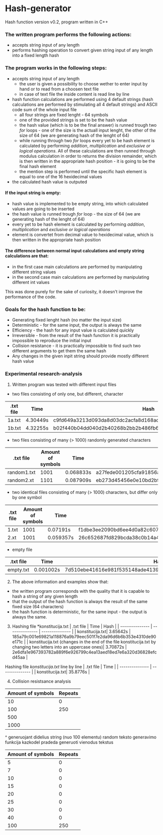 # Hash-generator

Hash function version v0.2, 
program written in C++ 

### The written program performs the following actions:
* accepts string input of any length
* performs hashing operation to convert given string input of any length into a fixed length hash

### The program works in the following steps:
* accepts string input of any length
  * the user is given a possibility to choose wether to enter input by hand or to read from a choosen text file 
  * in case of text file the inside content is read line by line
* hash function calculations are performed using 4 default strings (hash calculations are performed by stimulating all 4 default strings) and ASCII code sum of the whole input file
  * all four strings are fixed lenght - 64 symbols
  * one of the provided strings is set to be the hash value
  * the hash value (which is to be the final answer) is runned trough two *for* loops - one of the size is the actuall input lenght, the other of the size of 64 (we are generating hash of the lenght of 64)
  * while running through two *for* loops every yet to be hash element is calculated by performing *addition*, *multiplication* and *exclusive or logical operations*. All of these calculations are then runned through modulus calculation in order to returns the division remainder, which is then written in the appropriate hash position - it is going to be the final hash element
  * the mention step is performed until the specific hash element is equal to one of the 16 hexidecimal values
* the calculated hash value is outputed

#### If the input string is empty:
* hash value is implemented to be empty string, into which calculated values are going to be inserted
* the hash value is runned trough *for* loop - the size of 64 (we are generating hash of the lenght of 64)
* every yet to be hash element is calculated by performing *addition*, *multiplication* and *exclusive or logical operations*
* element is convertet from decimal value to hexidecimal value, which is then written in the appropriate hash position

#### The difference between normal input calculations and empty string calculations are that:
* in the first case main calculations are performed by manipulating different string values
* in the second case main calculations are performed by manipulating different int values

This was done purely for the sake of curiosity, it doesn't improve the performance of the code.

### Goals for the hash function to be:
* Generating fixed lenght hash (no matter the input size)
* Deterministic - for the same input, the output is always the same
* Efficiency - the hash for any input value is calculated quickly
* Irreversible - from the result of the hash function it is practically impossible to reproduce the initial input
* Collision resistance - it is practically impossible to find such two different arguments to get them the same hash
* Any changes in the given inpit string should provide mostly different hash value

### Experimental research-analysis
1. Written program was tested with different input files
  * two files consisting of only one, but different, character
 
| .txt file | Time | Hash |
| --------------- | --------------- | --------------- |
| 1a.txt| 4.30449s | c9fd649a3213d093da8d03dc2acfa8d168ad1733d82d2bdd3e9dce1dcd86dddc |
| 1b.txt | 4.32255s | b02f440b04dd040d2b40268b2bb2b486fb6d02b6df2f62fd60fdfffdd46fddff |


 * two files consisting of many (> 1000) randomly generated characters
 
 | .txt file | Amount of symbols |Time | Hash |
| --------------- |  --------------- |--------------- | --------------- |
| random1.txt| 1001 | 0.068833s | a27fede001205cfa91856a2d45310b188f6696a825240abd3bc5844fa08bb2f9 |
| random2.xt | 1101 | 0.087909s | eb273d45456e0e10bd2b98d32c0d98e07f1fca9e580296f3c5406081f879bd43 |

 * two identical files consisting of many (> 1000) characters, but differ only by one symbol
 
 | .txt file | Amount of symbols |Time | Hash |
| --------------- |  --------------- |--------------- | --------------- |
| 1.txt| 1001 | 0.07191s | f1dbe3ee2090bd6ee4d0a82c6079e4064ef4ed74480d014d85c2dc24fe72e9be |
| 2.xt | 1001 | 0.059357s | 26c652687fd829bcda38c0b14a414eb8f5e55dd1408bfcb167dedad392ffb341 |

* empty file

| .txt file | Time | Hash |
| --------------- | --------------- | --------------- |
| empty.txt| 0.001002s | 7d510ebe41616e981f535148ade413990995629cc812fa062d4a2bf4c91ff0d2 |

2. The above information and examples show that:
* the written program corresponds with the quality that it is capable to hash a string of any given length
* that the output of the hash function is always the result of the same fixed size (64 characters)
* the hash function is deterministic, for the same input - the output is always the same.
3. Hashing file *konstitucija.txt
| .txt file | Time | Hash |
| --------------- | --------------- | --------------- |
| konstitucija.txt| 3.65642s | 185a79c001e69821a118876a9b79eec501f7e2da96d6b6b353e4310de90e171c |
| konstitucija.txt (changes in the end of the file konstitucija.txt by changing two letters into an uppercase ones)| 3.70872s | 2e6dfa1e967393782a889f6e926799c4ea13aed18ed7e6a320d36828efcd45aa |

Hashing file *konstitucija.txt* line by line 
| .txt file | Time |
| --------------- | --------------- |
| konstitucija.txt| 35.8776s |

4. Collision resistsance analysis

| Amount of symbols | Repeats | 
| --------------- | --------------- | 
| 10 | 0 | 
| 100 | 250 | 
| 500 |     |
| 1000 |    |

 ^ generuojant didelius string (nuo 100 elementu) random teksto generavimo funkcija kazkodel pradeda generuoti vienodus tekstus
 
 | Amount of symbols | Repeats | 
| --------------- | --------------- | 
| 5 | 0 | 
| 7 | 0 | 
| 10 | 0 | 
| 15 | 0 |
| 20 | 0 |
| 25 | 0 |
| 30 | 0 |
| 40 | 0 |
| 100 | 250 | 
